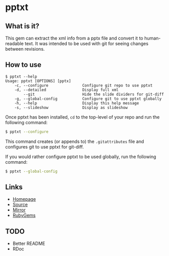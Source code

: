 # pptxt

## What is it?

This gem can extract the xml info from a pptx file and convert it to
human-readable text. It was intended to be used with git for seeing
changes between revisions.

## How to use

```
$ pptxt --help
Usage: pptxt [OPTIONS] [pptx]
    -c, --configure               Configure git repo to use pptxt
    -d, --detailed                Display full xml
        --git                     Hide the slide dividers for git-diff
    -g, --global-config           Configure git to use pptxt globally
    -h, --help                    Display this help message
    -s, --slideshow               Display as slideshow
```

Once pptxt has been installed, `cd` to the top-level of your repo and
run the following command:

```bash
$ pptxt --configure
```

This command creates (or appends to) the `.gitattributes` file and
configures git to use pptxt for git-diff.

If you would rather configure pptxt to be used globally, run the
following command:

```bash
$ pptxt --global-config
```

## Links

- [Homepage](http://mjwhitta.github.io/pptxt)
- [Source](https://gitlab.com/mjwhitta/pptxt)
- [Mirror](https://github.com/mjwhitta/pptxt)
- [RubyGems](https://rubygems.org/gems/pptxt)

## TODO

- Better README
- RDoc
